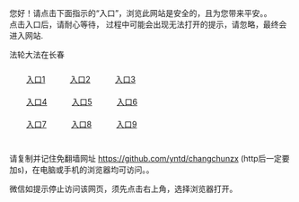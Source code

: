 您好！请点击下面指示的“入口”，浏览此网站是安全的，且为您带来平安。。 <br/>
点击入口后，请耐心等待， 过程中可能会出现无法打开的提示，请忽略，最终会进入网站. </br>

法轮大法在长春<br/>
<div style="padding:10px"><a style="margin:20px" target="_blank" href="https://d110p11rb0fte4.cloudfront.net/2Qpsp?kncvo" id="ccLink1" rel="nofollow">入口1</a> <a target="_blank" style="margin:20px" href="https://d14ag4v6quoyh0.cloudfront.net/2Qpsp?rgnhywdp" id="ccLink2" rel="nofollow">入口2</a> <a style="margin:20px" target="_blank" href="https://d1ynvyrfs5a837.cloudfront.net/2Qpsp?acwlyk" id="ccLink3" rel="nofollow">入口3</a></div>

<div style="padding:10px" ><a style="margin:20px" target="_blank" href="https://d110p11rb0fte4.cloudfront.net/2Qpsp?kncvo" id="ccLink4" rel="nofollow">入口4</a> <a style="margin:20px" href="https://d14ag4v6quoyh0.cloudfront.net/2Qpsp?rgnhywdp" target="_blank" id="ccLink5" rel="nofollow">入口5</a> <a style="margin:20px" href="https://d1ynvyrfs5a837.cloudfront.net/2Qpsp?acwlyk" target="_blank" id="ccLink6" rel="nofollow">入口6</a></div>

<div style="padding:10px"><a style="margin:20px" target="_blank" href="https://d110p11rb0fte4.cloudfront.net/2Qpsp?kncvo" id="ccLink7" rel="nofollow">入口7</a> <a style="margin:20px" href="https://d14ag4v6quoyh0.cloudfront.net/2Qpsp?rgnhywdp" target="_blank" id="ccLink8" rel="nofollow">入口8</a> <a style="margin:20px" target="_blank" href="https://d1ynvyrfs5a837.cloudfront.net/2Qpsp?acwlyk" id="ccLink9" rel="nofollow">入口9</a></div>

<br/>



请复制并记住免翻墙网址 https://github.com/yntd/changchunzx (http后一定要加s)，在电脑或手机的浏览器均可访问。。<br/>

微信如提示停止访问该网页，须先点击右上角，选择浏览器打开。
